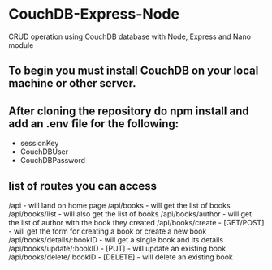 # CouchDB-Express-Node
CRUD operation using CouchDB database with Node, Express and Nano module

## To begin you must install CouchDB on your local machine or other server.

## After cloning the repository do npm install and add an .env file for the following:
  - sessionKey
  - CouchDBUser
  - CouchDBPassword
  
## list of routes you can access

  /api - will land on home page
  /api/books - will get the list of books
  /api/books/list - will also get the list of books
  /api/books/author - will get the list of author with the book they created
  /api/books/create - [GET/POST] - will get the form for creating a book or create a new book
  /api/books/details/:bookID - will get a single book and its details
  /api/books/update/:bookID - [PUT] - will update an existing book
  /api/books/delete/:bookID - [DELETE] - will delete an existing book
  
